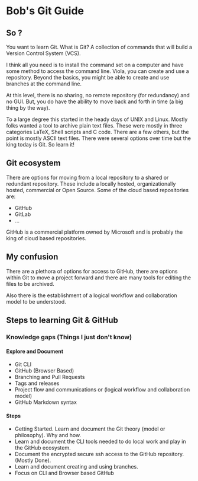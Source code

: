 # Bob's Git Guide

## So ?

You want to learn Git. What is Git? A collection of commands that will build a Version Control System (VCS).

I think all you need is to install the command set on a computer and have some method to access the command line. Viola, you can create and use a repository. Beyond the basics, you might be able to create and use branches at the command line.

At this level, there is no sharing, no remote repository (for redundancy) and no GUI. But, you do have the ability to move back and forth in time (a big thing by the way). 

To a large degree this started in the heady days of UNIX and Linux. Mostly folks wanted a tool to archive plain text files. These were mostly in three categories LaTeX, Shell scripts and C code. There are a few others, but the point is mostly ASCII text files. There were several options over time but the king today is Git. So learn it!

## Git ecosystem

There are options for moving from a local repository to a shared or redundant repository. These include a locally hosted, organizationally hosted, commercial or Open Source. Some of the cloud based repositories are:

- GitHub
- GitLab
-  ...

GitHub is a commercial platform owned by Microsoft and is probably the king of cloud based repositories.

## My confusion

There are a plethora of options for access to GitHub, there are options within Git  to move a project forward and there are many tools for editing the files to be archived.

Also there is the establishment of a logical workflow and collaboration model to be understood.

## Steps to learning Git & GitHub

### Knowledge gaps (Things I just don't know)

#### Explore and Document

- Git CLI
- GitHub (Browser Based)
- Branching and Pull Requests
- Tags and releases
- Project flow and communications or (logical workflow and collaboration model)
- GitHub Markdown syntax

#### Steps

- Getting Started. Learn and document the Git theory (model or philosophy). Why and how.
- Learn and document the CLI tools needed to do local work and play in the GitHub ecosystem.
- Document the encrypted secure ssh access to the GitHub repository. (Mostly Done).
- Learn and document creating and using branches.
- Focus on CLI and Browser based GitHub

